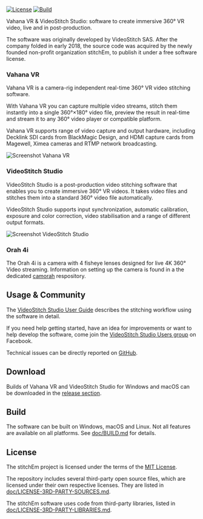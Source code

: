 [license-badge]: https://img.shields.io/badge/license-MIT-green.svg
[license-link]: https://opensource.org/licenses/MIT

[actions-badge]: https://github.com/stitchEm/stitchEm/workflows/Build/badge.svg
[actions-link]: https://github.com/stitchEm/stitchEm/actions

[![License][license-badge]][license-link]
[![Build][actions-badge]][actions-link]

Vahana VR & VideoStitch Studio: software to create immersive 360° VR video, live and in post-production.

The software was originally developed by VideoStitch SAS. After the company folded in early 2018, the source code was acquired by the newly founded non-profit organization stitchEm, to publish it under a free software license.

### Vahana VR
Vahana VR is a camera-rig independent real-time 360° VR video stitching software.

With Vahana VR you can capture multiple video streams, stitch them instantly into a single 360°×180° video file, preview the result in real-time and stream it to any 360° video player or compatible platform.

Vahana VR supports range of video capture and output hardware, including Decklink SDI cards from BlackMagic Design, and HDMI capture cards from Magewell, Ximea cameras and RTMP network broadcasting.

![Screenshot Vahana VR](https://stitchEm.github.io/images/Screen-Shot-Vahana-VR.png)

### VideoStitch Studio

VideoStitch Studio is a post-production video stitching software that enables you to create immersive 360° VR videos. It takes video files and stitches them into a standard 360° video file automatically.

VideoStitch Studio supports input synchronization, automatic calibration, exposure and color correction, video stabilisation and a range of different output formats.

![Screenshot VideoStitch Studio](https://stitchEm.github.io/images/Screen-Shot-VideoStitch-Studio.png)

### Orah 4i

The Orah 4i is a camera with 4 fisheye lenses designed for live 4K 360° Video streaming. Information on setting up the camera is found in a the dedicated [camorah](https://github.com/stitchEm/camorah) respository.

## Usage & Community

The [VideoStitch Studio User Guide](doc/user-guide/user-guide.md) describes the stitching workflow using the software in detail.

If you need help getting started, have an idea for improvements or want to help develop the software, come join the [VideoStitch Studio Users group](https://www.facebook.com/groups/stitchEm) on Facebook.

Technical issues can be directly reported on [GitHub](https://github.com/stitchEm/stitchEm/issues).

## Download

Builds of Vahana VR and VideoStitch Studio for Windows and macOS can be downloaded in the [release section](https://github.com/stitchEm/stitchEm/releases/).

## Build

The software can be built on Windows, macOS and Linux. Not all features are available on all platforms. See [doc/BUILD.md](doc/BUILD.md) for details.

## License

The stitchEm project is licensed under the terms of the [MIT License](LICENSE.md).

The repository includes several third-party open source files, which are licensed under their own respective licenses. They are listed in [doc/LICENSE-3RD-PARTY-SOURCES.md](doc/LICENSE-3RD-PARTY-SOURCES.md).

The stitchEm software uses code from third-party libraries, listed in [doc/LICENSE-3RD-PARTY-LIBRARIES.md](doc/LICENSE-3RD-PARTY-LIBRARIES.md).

